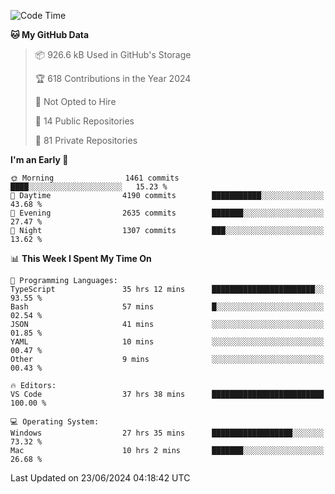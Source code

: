 <!--START_SECTION:waka-->
![Code Time](http://img.shields.io/badge/Code%20Time-5%2C803%20hrs%209%20mins-blue)

**🐱 My GitHub Data** 

> 📦 926.6 kB Used in GitHub's Storage 
 > 
> 🏆 618 Contributions in the Year 2024
 > 
> 🚫 Not Opted to Hire
 > 
> 📜 14 Public Repositories 
 > 
> 🔑 81 Private Repositories 
 > 
**I'm an Early 🐤** 

```text
🌞 Morning                1461 commits        ████░░░░░░░░░░░░░░░░░░░░░   15.23 % 
🌆 Daytime                4190 commits        ███████████░░░░░░░░░░░░░░   43.68 % 
🌃 Evening                2635 commits        ███████░░░░░░░░░░░░░░░░░░   27.47 % 
🌙 Night                  1307 commits        ███░░░░░░░░░░░░░░░░░░░░░░   13.62 % 
```


📊 **This Week I Spent My Time On** 

```text
💬 Programming Languages: 
TypeScript               35 hrs 12 mins      ███████████████████████░░   93.55 % 
Bash                     57 mins             █░░░░░░░░░░░░░░░░░░░░░░░░   02.54 % 
JSON                     41 mins             ░░░░░░░░░░░░░░░░░░░░░░░░░   01.85 % 
YAML                     10 mins             ░░░░░░░░░░░░░░░░░░░░░░░░░   00.47 % 
Other                    9 mins              ░░░░░░░░░░░░░░░░░░░░░░░░░   00.43 % 

🔥 Editors: 
VS Code                  37 hrs 38 mins      █████████████████████████   100.00 % 

💻 Operating System: 
Windows                  27 hrs 35 mins      ██████████████████░░░░░░░   73.32 % 
Mac                      10 hrs 2 mins       ███████░░░░░░░░░░░░░░░░░░   26.68 % 
```


 Last Updated on 23/06/2024 04:18:42 UTC
<!--END_SECTION:waka-->

